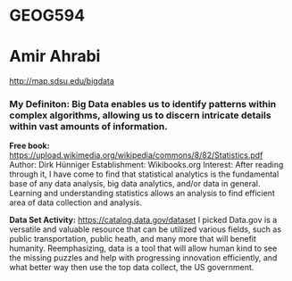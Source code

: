 # GEOG594
# Amir Ahrabi
http://map.sdsu.edu/bigdata

### My Definiton: Big Data enables us to identify patterns within complex algorithms, allowing us to discern intricate details within vast amounts of information.



**Free book:** https://upload.wikimedia.org/wikipedia/commons/8/82/Statistics.pdf
Author: Dirk Hünniger
Establishment: Wikibooks.org 
Interest: After reading through it, I have come to find that statistical analytics is the fundamental base of any data analysis, big data analytics, and/or data in general. Learning and understanding statistics allows an analysis to find efficient area of data collection and analysis. 

**Data Set Activity:** https://catalog.data.gov/dataset
I picked Data.gov is a versatile and valuable resource that can be utilized various fields, such as public transportation, public heath, and many more that will benefit humanity. Reemphasizing, data is a tool that will allow human kind to see the missing puzzles and help with progressing innovation efficiently, and what better way then use the top data collect, the US government. 

